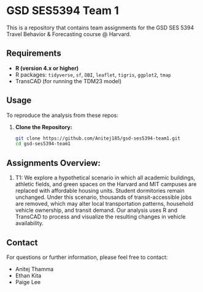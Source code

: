 # GSD SES5394 Team 1
This is a repository that contains team assignments for the GSD SES 5394 Travel Behavior & Forecasting course @ Harvard.

## Requirements
- **R (version 4.x or higher)**
- R packages: `tidyverse`, `sf`, `DBI`, `leaflet`, `tigris`, `ggplot2`, `tmap`
- TransCAD (for running the TDM23 model)

## Usage
To reproduce the analysis from these repos:
1. **Clone the Repository:**  
   ```bash
   git clone https://github.com/Anitej185/gsd-ses5394-team1.git
   cd gsd-ses5394-team1

## Assignments Overview:
1. T1: We explore a hypothetical scenario in which all academic buildings, athletic fields, and green spaces on the Harvard and MIT campuses are replaced with affordable housing units. Student dormitories remain unchanged. Under this scenario, thousands of transit-accessible jobs are removed, which may alter local transportation patterns, household vehicle ownership, and transit demand. Our analysis uses R and TransCAD to process and visualize the resulting changes in vehicle availability.

## Contact
For questions or further information, please feel free to contact:
- Anitej Thamma
- Ethan Kita
- Paige Lee
